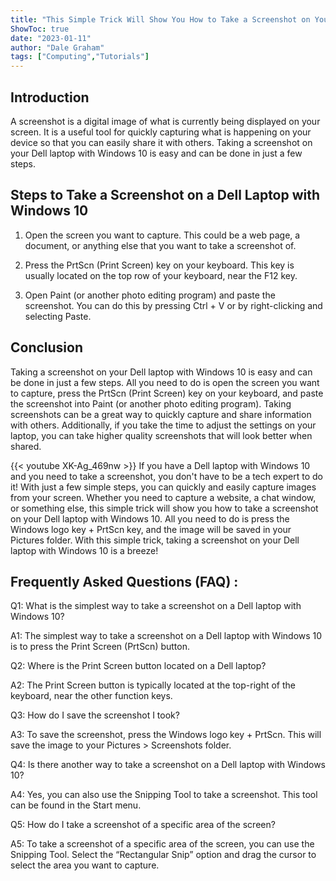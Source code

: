 ```yaml
---
title: "This Simple Trick Will Show You How to Take a Screenshot on Your Dell Laptop with Windows 10!"
ShowToc: true 
date: "2023-01-11"
author: "Dale Graham" 
tags: ["Computing","Tutorials"]
---
```

## Introduction 
A screenshot is a digital image of what is currently being displayed on your screen. It is a useful tool for quickly capturing what is happening on your device so that you can easily share it with others. Taking a screenshot on your Dell laptop with Windows 10 is easy and can be done in just a few steps.

## Steps to Take a Screenshot on a Dell Laptop with Windows 10

1. Open the screen you want to capture. This could be a web page, a document, or anything else that you want to take a screenshot of.

2. Press the PrtScn (Print Screen) key on your keyboard. This key is usually located on the top row of your keyboard, near the F12 key.

3. Open Paint (or another photo editing program) and paste the screenshot. You can do this by pressing Ctrl + V or by right-clicking and selecting Paste.

## Conclusion

Taking a screenshot on your Dell laptop with Windows 10 is easy and can be done in just a few steps. All you need to do is open the screen you want to capture, press the PrtScn (Print Screen) key on your keyboard, and paste the screenshot into Paint (or another photo editing program). Taking screenshots can be a great way to quickly capture and share information with others. Additionally, if you take the time to adjust the settings on your laptop, you can take higher quality screenshots that will look better when shared.

{{< youtube XK-Ag_469nw >}} 
If you have a Dell laptop with Windows 10 and you need to take a screenshot, you don't have to be a tech expert to do it! With just a few simple steps, you can quickly and easily capture images from your screen. Whether you need to capture a website, a chat window, or something else, this simple trick will show you how to take a screenshot on your Dell laptop with Windows 10. All you need to do is press the Windows logo key + PrtScn key, and the image will be saved in your Pictures folder. With this simple trick, taking a screenshot on your Dell laptop with Windows 10 is a breeze!

## Frequently Asked Questions (FAQ) :
Q1: What is the simplest way to take a screenshot on a Dell laptop with Windows 10?

A1: The simplest way to take a screenshot on a Dell laptop with Windows 10 is to press the Print Screen (PrtScn) button.

Q2: Where is the Print Screen button located on a Dell laptop?

A2: The Print Screen button is typically located at the top-right of the keyboard, near the other function keys.

Q3: How do I save the screenshot I took?

A3: To save the screenshot, press the Windows logo key + PrtScn. This will save the image to your Pictures > Screenshots folder.

Q4: Is there another way to take a screenshot on a Dell laptop with Windows 10?

A4: Yes, you can also use the Snipping Tool to take a screenshot. This tool can be found in the Start menu.

Q5: How do I take a screenshot of a specific area of the screen?

A5: To take a screenshot of a specific area of the screen, you can use the Snipping Tool. Select the “Rectangular Snip” option and drag the cursor to select the area you want to capture.


